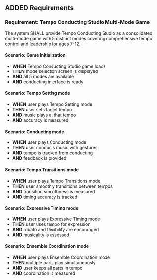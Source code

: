 ## ADDED Requirements

### Requirement: Tempo Conducting Studio Multi-Mode Game
The system SHALL provide Tempo Conducting Studio as a consolidated multi-mode game with 5 distinct modes covering comprehensive tempo control and leadership for ages 7-12.

#### Scenario: Game initialization
- **WHEN** Tempo Conducting Studio game loads
- **THEN** mode selection screen is displayed
- **AND** all 5 modes are available
- **AND** conducting interface is ready

#### Scenario: Tempo Setting mode
- **WHEN** user plays Tempo Setting mode
- **THEN** user sets target tempo
- **AND** music plays at that tempo
- **AND** accuracy is measured

#### Scenario: Conducting mode
- **WHEN** user plays Conducting mode
- **THEN** user conducts music with gestures
- **AND** tempo is tracked from conducting
- **AND** feedback is provided

#### Scenario: Tempo Transitions mode
- **WHEN** user plays Tempo Transitions mode
- **THEN** user smoothly transitions between tempos
- **AND** transition smoothness is measured
- **AND** timing accuracy is tracked

#### Scenario: Expressive Timing mode
- **WHEN** user plays Expressive Timing mode
- **THEN** user uses tempo for expression
- **AND** rubato and flexibility are encouraged
- **AND** musicality is assessed

#### Scenario: Ensemble Coordination mode
- **WHEN** user plays Ensemble Coordination mode
- **THEN** multiple parts play simultaneously
- **AND** user keeps all parts in tempo
- **AND** coordination is measured
